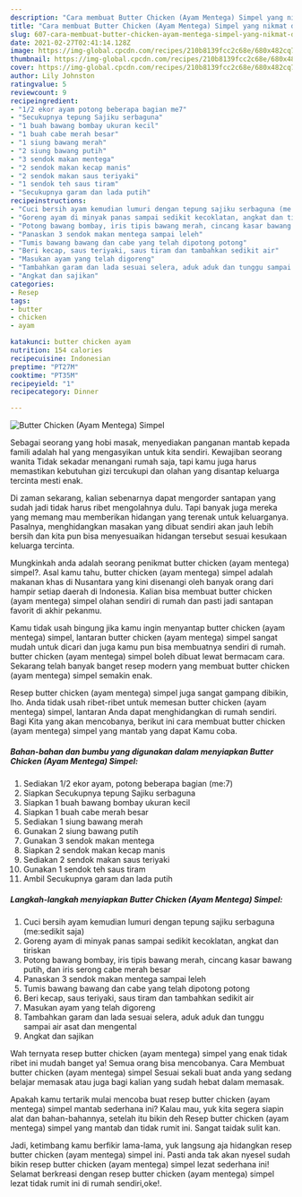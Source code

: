 ```yaml
---
description: "Cara membuat Butter Chicken (Ayam Mentega) Simpel yang nikmat dan Mudah Dibuat"
title: "Cara membuat Butter Chicken (Ayam Mentega) Simpel yang nikmat dan Mudah Dibuat"
slug: 607-cara-membuat-butter-chicken-ayam-mentega-simpel-yang-nikmat-dan-mudah-dibuat
date: 2021-02-27T02:41:14.128Z
image: https://img-global.cpcdn.com/recipes/210b8139fcc2c68e/680x482cq70/butter-chicken-ayam-mentega-simpel-foto-resep-utama.jpg
thumbnail: https://img-global.cpcdn.com/recipes/210b8139fcc2c68e/680x482cq70/butter-chicken-ayam-mentega-simpel-foto-resep-utama.jpg
cover: https://img-global.cpcdn.com/recipes/210b8139fcc2c68e/680x482cq70/butter-chicken-ayam-mentega-simpel-foto-resep-utama.jpg
author: Lily Johnston
ratingvalue: 5
reviewcount: 9
recipeingredient:
- "1/2 ekor ayam potong beberapa bagian me7"
- "Secukupnya tepung Sajiku serbaguna"
- "1 buah bawang bombay ukuran kecil"
- "1 buah cabe merah besar"
- "1 siung bawang merah"
- "2 siung bawang putih"
- "3 sendok makan mentega"
- "2 sendok makan kecap manis"
- "2 sendok makan saus teriyaki"
- "1 sendok teh saus tiram"
- "Secukupnya garam dan lada putih"
recipeinstructions:
- "Cuci bersih ayam kemudian lumuri dengan tepung sajiku serbaguna (me:sedikit saja)"
- "Goreng ayam di minyak panas sampai sedikit kecoklatan, angkat dan tiriskan"
- "Potong bawang bombay, iris tipis bawang merah, cincang kasar bawang putih, dan iris serong cabe merah besar"
- "Panaskan 3 sendok makan mentega sampai leleh"
- "Tumis bawang bawang dan cabe yang telah dipotong potong"
- "Beri kecap, saus teriyaki, saus tiram dan tambahkan sedikit air"
- "Masukan ayam yang telah digoreng"
- "Tambahkan garam dan lada sesuai selera, aduk aduk dan tunggu sampai air asat dan mengental"
- "Angkat dan sajikan"
categories:
- Resep
tags:
- butter
- chicken
- ayam

katakunci: butter chicken ayam 
nutrition: 154 calories
recipecuisine: Indonesian
preptime: "PT27M"
cooktime: "PT35M"
recipeyield: "1"
recipecategory: Dinner

---
```



![Butter Chicken (Ayam Mentega) Simpel](https://img-global.cpcdn.com/recipes/210b8139fcc2c68e/680x482cq70/butter-chicken-ayam-mentega-simpel-foto-resep-utama.jpg)

Sebagai seorang yang hobi masak, menyediakan panganan mantab kepada famili adalah hal yang mengasyikan untuk kita sendiri. Kewajiban seorang  wanita Tidak sekadar menangani rumah saja, tapi kamu juga harus memastikan kebutuhan gizi tercukupi dan olahan yang disantap keluarga tercinta mesti enak.

Di zaman  sekarang, kalian sebenarnya dapat mengorder santapan yang sudah jadi tidak harus ribet mengolahnya dulu. Tapi banyak juga mereka yang memang mau memberikan hidangan yang terenak untuk keluarganya. Pasalnya, menghidangkan masakan yang dibuat sendiri akan jauh lebih bersih dan kita pun bisa menyesuaikan hidangan tersebut sesuai kesukaan keluarga tercinta. 



Mungkinkah anda adalah seorang penikmat butter chicken (ayam mentega) simpel?. Asal kamu tahu, butter chicken (ayam mentega) simpel adalah makanan khas di Nusantara yang kini disenangi oleh banyak orang dari hampir setiap daerah di Indonesia. Kalian bisa membuat butter chicken (ayam mentega) simpel olahan sendiri di rumah dan pasti jadi santapan favorit di akhir pekanmu.

Kamu tidak usah bingung jika kamu ingin menyantap butter chicken (ayam mentega) simpel, lantaran butter chicken (ayam mentega) simpel sangat mudah untuk dicari dan juga kamu pun bisa membuatnya sendiri di rumah. butter chicken (ayam mentega) simpel boleh dibuat lewat bermacam cara. Sekarang telah banyak banget resep modern yang membuat butter chicken (ayam mentega) simpel semakin enak.

Resep butter chicken (ayam mentega) simpel juga sangat gampang dibikin, lho. Anda tidak usah ribet-ribet untuk memesan butter chicken (ayam mentega) simpel, lantaran Anda dapat menghidangkan di rumah sendiri. Bagi Kita yang akan mencobanya, berikut ini cara membuat butter chicken (ayam mentega) simpel yang mantab yang dapat Kamu coba.

<!--inarticleads1-->

##### Bahan-bahan dan bumbu yang digunakan dalam menyiapkan Butter Chicken (Ayam Mentega) Simpel:

1. Sediakan 1/2 ekor ayam, potong beberapa bagian (me:7)
1. Siapkan Secukupnya tepung Sajiku serbaguna
1. Siapkan 1 buah bawang bombay ukuran kecil
1. Siapkan 1 buah cabe merah besar
1. Sediakan 1 siung bawang merah
1. Gunakan 2 siung bawang putih
1. Gunakan 3 sendok makan mentega
1. Siapkan 2 sendok makan kecap manis
1. Sediakan 2 sendok makan saus teriyaki
1. Gunakan 1 sendok teh saus tiram
1. Ambil Secukupnya garam dan lada putih




<!--inarticleads2-->

##### Langkah-langkah menyiapkan Butter Chicken (Ayam Mentega) Simpel:

1. Cuci bersih ayam kemudian lumuri dengan tepung sajiku serbaguna (me:sedikit saja)
1. Goreng ayam di minyak panas sampai sedikit kecoklatan, angkat dan tiriskan
1. Potong bawang bombay, iris tipis bawang merah, cincang kasar bawang putih, dan iris serong cabe merah besar
1. Panaskan 3 sendok makan mentega sampai leleh
1. Tumis bawang bawang dan cabe yang telah dipotong potong
1. Beri kecap, saus teriyaki, saus tiram dan tambahkan sedikit air
1. Masukan ayam yang telah digoreng
1. Tambahkan garam dan lada sesuai selera, aduk aduk dan tunggu sampai air asat dan mengental
1. Angkat dan sajikan




Wah ternyata resep butter chicken (ayam mentega) simpel yang enak tidak ribet ini mudah banget ya! Semua orang bisa mencobanya. Cara Membuat butter chicken (ayam mentega) simpel Sesuai sekali buat anda yang sedang belajar memasak atau juga bagi kalian yang sudah hebat dalam memasak.

Apakah kamu tertarik mulai mencoba buat resep butter chicken (ayam mentega) simpel mantab sederhana ini? Kalau mau, yuk kita segera siapin alat dan bahan-bahannya, setelah itu bikin deh Resep butter chicken (ayam mentega) simpel yang mantab dan tidak rumit ini. Sangat taidak sulit kan. 

Jadi, ketimbang kamu berfikir lama-lama, yuk langsung aja hidangkan resep butter chicken (ayam mentega) simpel ini. Pasti anda tak akan nyesel sudah bikin resep butter chicken (ayam mentega) simpel lezat sederhana ini! Selamat berkreasi dengan resep butter chicken (ayam mentega) simpel lezat tidak rumit ini di rumah sendiri,oke!.

